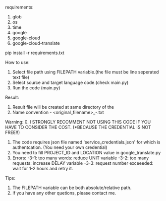 requirements:
1. glob
2. os
3. time
4. google
5. google-cloud
6. google-cloud-translate

pip install -r requirements.txt

How to use:
1. Select file path using FILEPATH variable.(the file must be line seperated text file)
2. Select source and target language code.(check main.py)
3. Run the code (main.py)

Result:
1. Result file will be created at same directory of the
2. Name convention - <original_filename>_<sourcecode>-<targetcode>.txt

Warning:
0. I STRONGLY RECOMMENT NOT USING THIS CODE IF YOU HAVE TO CONSIDER THE COST. (*BECAUSE THE CREDENTIAL IS NOT FREE!!)
1. The code requires json file named 'service_credentials.json' for which is authentcation. (You need your own credential)
2. You need to fill PROJECT_ID and LOCATION value in google_translate.py
3. Errors: 
-3-1: too many words: reduce UNIT variable
-3-2: too many requests: increase DELAY variable
-3-3: request number exceeeded: wait for 1-2 hours and retry it.

Tips:
1. The FILEPATH variable can be both absolute/relative path.
2. If you have any other quetions, please contact me.
